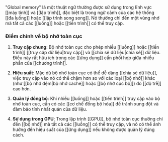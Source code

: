 "Global memory" là một thuật ngữ thường được sử dụng trong lĩnh vực [[máy tính]] và [[lập trình]], đặc biệt là trong ngữ cảnh của các hệ thống [[đa luồng]] hoặc [[lập trình song song]]. Nó thường chỉ đến một vùng nhớ mà tất cả các [[luồng]] hoặc [[tiến trình]] có thể truy cập. 

### Điểm chính về bộ nhớ toàn cục

1. **Truy cập chung**: Bộ nhớ toàn cục cho phép nhiều [[luồng]] hoặc [[tiến trình]] [[truy cập dữ liệu|truy cập]] và [[chia sẻ dữ liệu|chia sẻ]] dữ liệu. Điều này rất hữu ích trong các [[ứng dụng]] cần phối hợp giữa nhiều phần của [[chương trình]].
    
2. **Hiệu suất**: Mặc dù bộ nhớ toàn cục có thể dễ dàng [[chia sẻ dữ liệu]], việc truy cập vào nó có thể chậm hơn so với các loại [[bộ nhớ]] khác (như [[bộ nhớ đệm|bộ nhớ cache]] hoặc [[bộ nhớ cục bộ]]) do [[độ trễ]] cao hơn.
    
3. **Quản lý đồng bộ**: Khi nhiều [[luồng]] hoặc [[tiến trình]] truy cập vào bộ nhớ toàn cục, cần có các [[cơ chế đồng bộ hóa]] để tránh xung đột và đảm bảo tính nhất quán của dữ liệu.
    
4. **Sử dụng trong GPU**: Trong lập trình [[GPU]], bộ nhớ toàn cục thường chỉ đến [[bộ nhớ]] mà tất cả các [[luồng]] có thể truy cập, và nó có thể ảnh hưởng đến hiệu suất của [[ứng dụng]] nếu không được quản lý đúng cách.